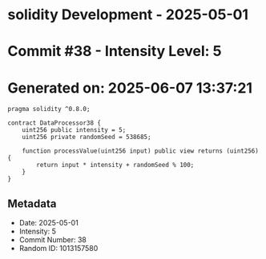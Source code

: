 ﻿# solidity Development - 2025-05-01
# Commit #38 - Intensity Level: 5
# Generated on: 2025-06-07 13:37:21
```solidity
pragma solidity ^0.8.0;

contract DataProcessor38 {
    uint256 public intensity = 5;
    uint256 private randomSeed = 538685;

    function processValue(uint256 input) public view returns (uint256) {
        return input * intensity + randomSeed % 100;
    }
}
```
## Metadata
- Date: 2025-05-01
- Intensity: 5
- Commit Number: 38
- Random ID: 1013157580
